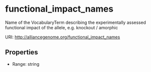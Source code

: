 # functional_impact_names

Name of the VocabularyTerm describing the experimentally assessed functional impact of the allele, e.g. knockout / amorphic

URI: http://alliancegenome.org/functional_impact_names



<!-- no inheritance hierarchy -->


## Properties

 * Range: string



